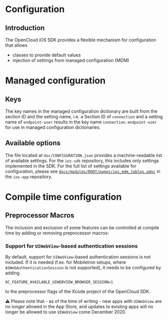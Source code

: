 # Configuration

## Introduction

The OpenCloud iOS SDK provides a flexible mechanism for configuration that allows

- classes to provide default values
- injection of settings from managed configuration (MDM)

# Managed configuration

## Keys

The key names in the managed configuration dictionary are built from the section ID and the setting name, i.e. a Section ID of `connection` and a setting name of `endpoint-user` results in the key name  `connection.endpoint-user` for use in managed configuration dictionaries. 

## Available options

The file located at `doc/CONFIGURATION.json` provides a machine-readable list of available settings. For the `ios-sdk` repository, this includes only settings implemented in the SDK. For the full list of settings available for configuration, please see [`docs/modules/ROOT/pages/ios_mdm_tables.adoc`](https://github.com/opencloud-eu/ios-app/blob/master/docs/modules/ROOT/pages/ios_mdm_tables.adoc) in the `ios-app` repository.

# Compile time configuration

## Preprocessor Macros

The inclusion and exclusion of some features can be controlled at compile time by adding or removing preprocessor macros:

### Support for `UIWebView`-based authentication sessions

By default, support for `UIWebView`-based authentication sessions is not included. If it is needed (f.ex. for MobileIron setups, where `ASWebAuthenticationSession` is not supported), it needs to be configured by adding

```
OC_FEATURE_AVAILABLE_UIWEBVIEW_BROWSER_SESSION=1
```

to the preprocessor flags of the Xcode project of the OpenCloud SDK.

⚠️ Please note that - as of the time of writing - new apps with `UIWebView` are no longer allowed in the App Store, and updates to existing apps will no longer be allowed to use `UIWebView` come December 2020.
